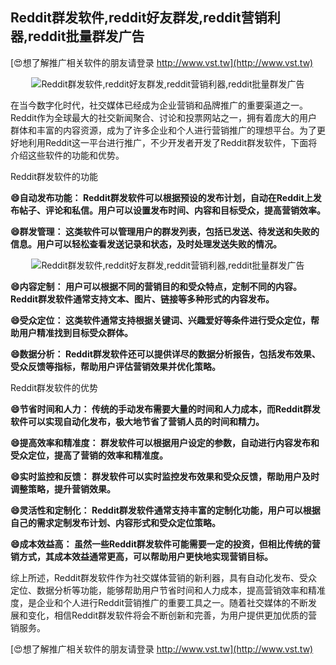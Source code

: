 ## **Reddit群发软件,reddit好友群发,reddit营销利器,reddit批量群发广告**

[😍想了解推广相关软件的朋友请登录 http://www.vst.tw](http://www.vst.tw)

 <center><img src="https://vst.tw/MP4/tuiguang/png/7.png" alt="Reddit群发软件,reddit好友群发,reddit营销利器,reddit批量群发广告"></center>

在当今数字化时代，社交媒体已经成为企业营销和品牌推广的重要渠道之一。Reddit作为全球最大的社交新闻聚合、讨论和投票网站之一，拥有着庞大的用户群体和丰富的内容资源，成为了许多企业和个人进行营销推广的理想平台。为了更好地利用Reddit这一平台进行推广，不少开发者开发了Reddit群发软件，下面将介绍这些软件的功能和优势。

Reddit群发软件的功能

**😄自动发布功能： Reddit群发软件可以根据预设的发布计划，自动在Reddit上发布帖子、评论和私信。用户可以设置发布时间、内容和目标受众，提高营销效率。**

**😄群发管理： 这类软件可以管理用户的群发列表，包括已发送、待发送和失败的信息。用户可以轻松查看发送记录和状态，及时处理发送失败的情况。**

 <center><img src="https://vst.tw/MP4/tuiguang/png/1.png" alt="Reddit群发软件,reddit好友群发,reddit营销利器,reddit批量群发广告"></center>

**😄内容定制： 用户可以根据不同的营销目的和受众特点，定制不同的内容。Reddit群发软件通常支持文本、图片、链接等多种形式的内容发布。**

**😄受众定位： 这类软件通常支持根据关键词、兴趣爱好等条件进行受众定位，帮助用户精准找到目标受众群体。**

**😄数据分析： Reddit群发软件还可以提供详尽的数据分析报告，包括发布效果、受众反馈等指标，帮助用户评估营销效果并优化策略。**

Reddit群发软件的优势

**😄节省时间和人力： 传统的手动发布需要大量的时间和人力成本，而Reddit群发软件可以实现自动化发布，极大地节省了营销人员的时间和精力。**

**😄提高效率和精准度： 群发软件可以根据用户设定的参数，自动进行内容发布和受众定位，提高了营销的效率和精准度。**

**😄实时监控和反馈： 群发软件可以实时监控发布效果和受众反馈，帮助用户及时调整策略，提升营销效果。**

**😄灵活性和定制化： Reddit群发软件通常支持丰富的定制化功能，用户可以根据自己的需求定制发布计划、内容形式和受众定位策略。**

**😄成本效益高： 虽然一些Reddit群发软件可能需要一定的投资，但相比传统的营销方式，其成本效益通常更高，可以帮助用户更快地实现营销目标。**

综上所述，Reddit群发软件作为社交媒体营销的新利器，具有自动化发布、受众定位、数据分析等功能，能够帮助用户节省时间和人力成本，提高营销效率和精准度，是企业和个人进行Reddit营销推广的重要工具之一。随着社交媒体的不断发展和变化，相信Reddit群发软件将会不断创新和完善，为用户提供更加优质的营销服务。

[😍想了解推广相关软件的朋友请登录 http://www.vst.tw](http://www.vst.tw)



